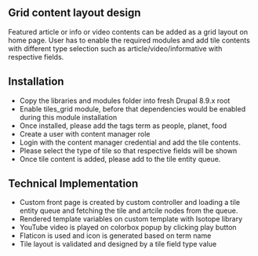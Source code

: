## Grid content layout design
Featured article or info or video contents can be added as a grid layout on home page. User has to enable the required modules and add tile contents with different type selection such as article/video/informative with respective fields.

## Installation

 - Copy the libraries and modules folder into fresh Drupal 8.9.x root
 - Enable tiles_grid module, before that dependencies would be enabled during this module installation
 - Once installed, please add the tags term as people, planet, food
 - Create a user with content manager role
 - Login with the content manager credential and add the tile contents. 
 - Please select the type of tile so that respective fields will be shown
 - Once tile content is added, please add to the tile entity queue.

## Technical Implementation

 - Custom front page is created by custom controller and loading a tile entity queue and fetching the tile and artcile nodes from the queue.
 - Rendered template variables on custom template with Isotope library
 - YouTube video is played on colorbox popup by clicking play button
 - Flaticon is used and icon is generated based on term name
 - Tile layout is validated and designed by a tile field type value
